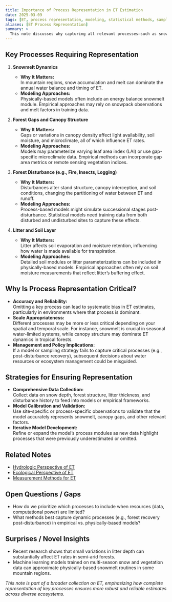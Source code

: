 ```yaml
---
title: Importance of Process Representation in ET Estimation
date: 2025-03-09
tags: [ET, process representation, modeling, statistical methods, sampling]
aliases: [ET Process Representation]
summary: >
  This note discusses why capturing all relevant processes—such as snowmelt, forest gaps, disturbances, and litter—is crucial for accurate ET estimates, and how these processes can be represented in models or empirical methods.
---
```




## Key Processes Requiring Representation

1. **Snowmelt Dynamics**  
   - **Why It Matters:**  
     In mountain regions, snow accumulation and melt can dominate the annual water balance and timing of ET.  
   - **Modeling Approaches:**  
     Physically-based models often include an energy balance snowmelt module. Empirical approaches may rely on snowpack observations and melt factors in training data.

2. **Forest Gaps and Canopy Structure**  
   - **Why It Matters:**  
     Gaps or variations in canopy density affect light availability, soil moisture, and microclimate, all of which influence ET rates.  
   - **Modeling Approaches:**  
     Models may parameterize varying leaf area index (LAI) or use gap-specific microclimate data. Empirical methods can incorporate gap area metrics or remote sensing vegetation indices.

3. **Forest Disturbance (e.g., Fire, Insects, Logging)**  
   - **Why It Matters:**  
     Disturbances alter stand structure, canopy interception, and soil conditions, changing the partitioning of water between ET and runoff.  
   - **Modeling Approaches:**  
     Process-based models might simulate successional stages post-disturbance. Statistical models need training data from both disturbed and undisturbed sites to capture these effects.

4. **Litter and Soil Layer**  
   - **Why It Matters:**  
     Litter affects soil evaporation and moisture retention, influencing how water is made available for transpiration.  
   - **Modeling Approaches:**  
     Detailed soil modules or litter parameterizations can be included in physically-based models. Empirical approaches often rely on soil moisture measurements that reflect litter’s buffering effect.

## Why Is Process Representation Critical?
- **Accuracy and Reliability:**  
  Omitting a key process can lead to systematic bias in ET estimates, particularly in environments where that process is dominant.
- **Scale Appropriateness:**  
  Different processes may be more or less critical depending on your spatial and temporal scale. For instance, snowmelt is crucial in seasonal water-limited systems, while canopy structure may dominate ET dynamics in tropical forests.
- **Management and Policy Implications:**  
  If a model or sampling strategy fails to capture critical processes (e.g., post-disturbance recovery), subsequent decisions about water resources or ecosystem management could be misguided.

## Strategies for Ensuring Representation
- **Comprehensive Data Collection:**  
  Collect data on snow depth, forest structure, litter thickness, and disturbance history to feed into models or empirical frameworks.
- **Model Calibration and Validation:**  
  Use site-specific or process-specific observations to validate that the model accurately represents snowmelt, canopy gaps, and other relevant factors.
- **Iterative Model Development:**  
  Refine or expand the model’s process modules as new data highlight processes that were previously underestimated or omitted.

## Related Notes
- [Hydrologic Perspective of ET](Hydrologic_Perspective_of_ET.md)
- [Ecological Perspective of ET](Ecological_Perspective_of_ET.md)
- [Measurement Methods for ET](Measurement_Methods_for_ET.md)

## Open Questions / Gaps
- How do we prioritize which processes to include when resources (data, computational power) are limited?
- What methods best capture dynamic processes (e.g., forest recovery post-disturbance) in empirical vs. physically-based models?

## Surprises / Novel Insights
- Recent research shows that small variations in litter depth can substantially affect ET rates in semi-arid forests.
- Machine learning models trained on multi-season snow and vegetation data can approximate physically-based snowmelt routines in some mountain regions.

*This note is part of a broader collection on ET, emphasizing how complete representation of key processes ensures more robust and reliable estimates across diverse ecosystems.*

